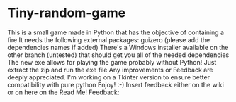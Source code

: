 # Tiny-random-game
This is a small game made in Python that has the objective of containing a fire
It needs the following external packages: guizero (please add the dependencies names if added)
There's a Windows installer available on the other branch (untested) that should get you all of the needed dependencies
The new exe allows for playing the game probably without Python! Just extract the zip and run the exe file
Any improvements or Feedback are deeply appreciated.
I'm working on a Tkinter version to ensure better compatibility with pure python
Enjoy! :-)
Insert feedback either on the wiki or on here on the Read Me!
Feedback:
